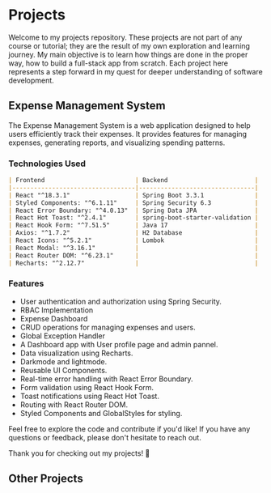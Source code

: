 # Projects

Welcome to my projects repository. These projects are not part of any course or tutorial; they are the result of my own exploration and learning journey. My main objective is to learn how things are done in the proper way, how to build a full-stack app from scratch. Each project here represents a step forward in my quest for deeper understanding of software development.

## Expense Management System

The Expense Management System is a web application designed to help users efficiently track their expenses. It provides features for managing expenses, generating reports, and visualizing spending patterns.

### Technologies Used

```markdown
| Frontend                         | Backend                        |
|----------------------------------|--------------------------------|
| React "^18.3.1"                  | Spring Boot 3.3.1              |
| Styled Components: "^6.1.11"     | Spring Security 6.3            |
| React Error Boundary: "^4.0.13"  | Spring Data JPA                |
| React Hot Toast: "^2.4.1"        | spring-boot-starter-validation |
| React Hook Form: "^7.51.5"       | Java 17                        |
| Axios: "^1.7.2"                  | H2 Database                    |
| React Icons: "^5.2.1"            | Lombok                         |
| React Modal: "^3.16.1"           |                                |
| React Router DOM: "^6.23.1"      |                                |
| Recharts: "^2.12.7"              |                                |
```

### Features

- User authentication and authorization using Spring Security.
- RBAC Implementation
- Expense Dashboard
- CRUD operations for managing expenses and users.
- Global Exception Handler
- A Dashboard app with User profile page and admin pannel.
- Data visualization using Recharts.
- Darkmode and lightmode.
- Reusable UI Components.
- Real-time error handling with React Error Boundary.
- Form validation using React Hook Form.
- Toast notifications using React Hot Toast.
- Routing with React Router DOM.
- Styled Components and GlobalStyles for styling.

Feel free to explore the code and contribute if you'd like! If you have any questions or feedback, please don't hesitate to reach out.

Thank you for checking out my projects! 🚀

## Other Projects

